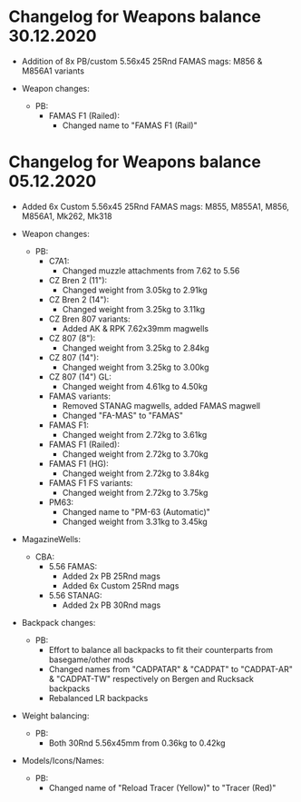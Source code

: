 # Changelog for Weapons balance 30.12.2020

- Addition of 8x PB/custom 5.56x45 25Rnd FAMAS mags: M856 & M856A1 variants

- Weapon changes:
    - PB:
        - FAMAS F1 (Railed):
            - Changed name to "FAMAS F1 (Rail)"

# Changelog for Weapons balance 05.12.2020

- Added 6x Custom 5.56x45 25Rnd FAMAS mags: M855, M855A1, M856, M856A1, Mk262, Mk318

- Weapon changes:
    - PB:
        - C7A1:
            - Changed muzzle attachments from 7.62 to 5.56
        - CZ Bren 2 (11"):
            - Changed weight from 3.05kg to 2.91kg
        - CZ Bren 2 (14"):
            - Changed weight from 3.25kg to 3.11kg
        - CZ Bren 807 variants:
            - Added AK & RPK 7.62x39mm magwells
        - CZ 807 (8"):
            - Changed weight from 3.25kg to 2.84kg
        - CZ 807 (14"):
            - Changed weight from 3.25kg to 3.00kg
        - CZ 807 (14") GL:
            - Changed weight from 4.61kg to 4.50kg
        - FAMAS variants:
            - Removed STANAG magwells, added FAMAS magwell
            - Changed "FA-MAS" to "FAMAS"
        - FAMAS F1:
            - Changed weight from 2.72kg to 3.61kg
        - FAMAS F1 (Railed):
            - Changed weight from 2.72kg to 3.70kg
        - FAMAS F1 (HG):
            - Changed weight from 2.72kg to 3.84kg
        - FAMAS F1 FS variants:
            - Changed weight from 2.72kg to 3.75kg
        - PM63:
            - Changed name to "PM-63 (Automatic)"
            - Changed weight from 3.31kg to 3.45kg

- MagazineWells:
    - CBA:
        - 5.56 FAMAS:
            - Added 2x PB 25Rnd mags
            - Added 6x Custom 25Rnd mags
        - 5.56 STANAG:
            - Added 2x PB 30Rnd mags

- Backpack changes:
    - PB:
        - Effort to balance all backpacks to fit their counterparts from basegame/other mods
        - Changed names from "CADPATAR" & "CADPAT" to "CADPAT-AR" & "CADPAT-TW" respectively on Bergen and Rucksack backpacks
        - Rebalanced LR backpacks

- Weight balancing:
    - PB:
        - Both 30Rnd 5.56x45mm from 0.36kg to 0.42kg

- Models/Icons/Names:
    - PB:
        - Changed name of "Reload Tracer (Yellow)" to "Tracer (Red)"
